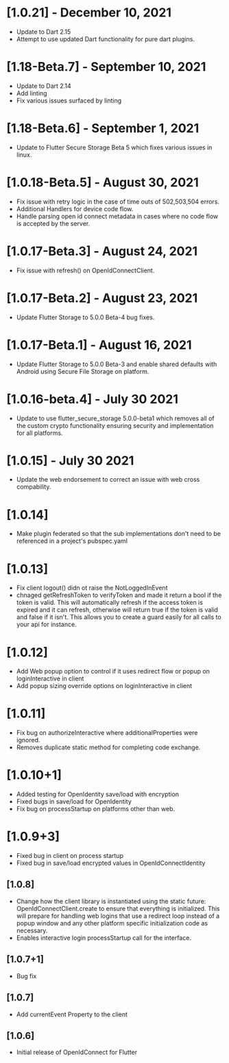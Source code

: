 # [1.0.21] - December 10, 2021

- Update to Dart 2.15
- Attempt to use updated Dart functionality for pure dart plugins.

# [1.18-Beta.7] - September 10, 2021

- Update to Dart 2.14
- Add linting
- Fix various issues surfaced by linting

# [1.18-Beta.6] - September 1, 2021

- Update to Flutter Secure Storage Beta 5 which fixes various issues in linux.

# [1.0.18-Beta.5] - August 30, 2021

- Fix issue with retry logic in the case of time outs of 502,503,504 errors.
- Additional Handlers for device code flow.
- Handle parsing open id connect metadata in cases where no code flow is accepted by the server.

# [1.0.17-Beta.3] - August 24, 2021

- Fix issue with refresh() on OpenIdConnectClient.

# [1.0.17-Beta.2] - August 23, 2021

- Update Flutter Storage to 5.0.0 Beta-4 bug fixes.

# [1.0.17-Beta.1] - August 16, 2021

- Update Flutter Storage to 5.0.0 Beta-3 and enable shared defaults with Android using Secure File Storage on platform.

# [1.0.16-beta.4] - July 30 2021

- Update to use flutter_secure_storage 5.0.0-beta1 which removes all of the custom crypto functionality ensuring security and implementation for all platforms.

# [1.0.15] - July 30 2021

- Update the web endorsement to correct an issue with web cross compability.

# [1.0.14]

- Make plugin federated so that the sub implementations don't need to be referenced in a project's pubspec.yaml

# [1.0.13]

- Fix client logout() didn ot raise the NotLoggedInEvent
- chnaged getRefreshToken to verifyToken and made it return a bool if the token is valid. This will automatically refresh if the access token is expired and it can refresh, otherwise will return true if the token is valid and false if it isn't. This allows you to create a guard easily for all calls to your api for instance.

# [1.0.12]

- Add Web popup option to control if it uses redirect flow or popup on loginInteractive in client
- Add popup sizing override options on loginInteractive in client

# [1.0.11]

- Fix bug on authorizeInteractive where additionalProperties were ignored.
- Removes duplicate static method for completing code exchange.

# [1.0.10+1]

- Added testing for OpenIdentity save/load with encryption
- Fixed bugs in save/load for OpenIdentity
- Fix bug on processStartup on platforms other than web.

# [1.0.9+3]

- Fixed bug in client on process startup
- Fixed bug in save/load encrypted values in OpenIdConnectIdentity

## [1.0.8]

- Change how the client library is instantiated using the static future: OpenIdConnectClient.create to ensure that everything is initialized. This will prepare for handling web logins that use a redirect loop instead of a popup window and any other platform specific initialization code as necessary.
- Enables interactive login processStartup call for the interface.

## [1.0.7+1]

- Bug fix

## [1.0.7]

- Add currentEvent Property to the client

## [1.0.6]

- Initial release of OpenIdConnect for Flutter
